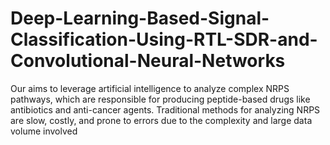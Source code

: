 # Deep-Learning-Based-Signal-Classification-Using-RTL-SDR-and-Convolutional-Neural-Networks
Our aims to leverage artificial intelligence to analyze complex NRPS pathways, which are responsible for producing peptide-based drugs like antibiotics and anti-cancer agents. Traditional methods for analyzing NRPS are slow, costly, and prone to errors due to the complexity and large data volume involved
